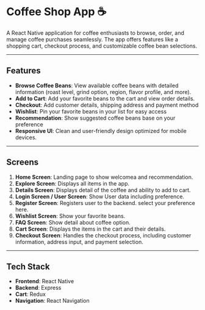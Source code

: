 # Coffee Shop App ☕  

A React Native application for coffee enthusiasts to browse, order, and manage coffee purchases seamlessly. The app offers features like a shopping cart, checkout process, and customizable coffee bean selections.

---

## **Features**  

- **Browse Coffee Beans**: View available coffee beans with detailed information (roast level, grind option, region, flavor profile, and more).  
- **Add to Cart**: Add your favorite beans to the cart and view order details.  
- **Checkout**:  Add customer details, shipping address and payment method
- **Wishlist**: Pin your favorite beans in your list for easy access
- **Recommendation**: Show suggested coffee beans base on your preference 
- **Responsive UI**: Clean and user-friendly design optimized for mobile devices.  

---

## **Screens**  

1. **Home Screen**: Landing page to show welcomea and recommendation.
2. **Explore Screen**: Displays all items in the app.
3. **Details Screen**: Displays detail of the coffee and ability to add to cart.
4. **Login Screen / User Screen**: Show User data including preference.
5. **Register Screen**: Registers user to the backend. select your preference here.
6. **Wishlist Screen**: Show your favorite beans.
7. **FAQ Screen**: Show detail about coffee option. 
8. **Cart Screen**: Displays the items in the cart and their details.  
9. **Checkout Screen**: Handles the checkout process, including customer information, address input, and payment selection.  

---

## **Tech Stack**  

- **Frontend**: React Native  
- **Backend**: Express
- **Cart**: Redux  
- **Navigation**: React Navigation  

